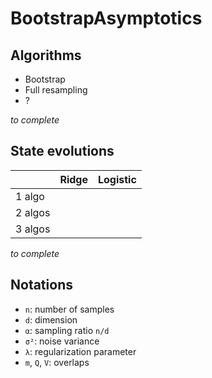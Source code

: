 # BootstrapAsymptotics

## Algorithms

- Bootstrap
- Full resampling
- ?

_to complete_

## State evolutions

|         | Ridge | Logistic |
| ------- | ----- | -------- |
| 1 algo  |       |          |
| 2 algos |       |          |
| 3 algos |       |          |

_to complete_

## Notations

- `n`: number of samples
- `d`: dimension
- `α`: sampling ratio `n/d`
- `σ²`: noise variance
- `λ`: regularization parameter
- `m`, `Q`, `V`: overlaps